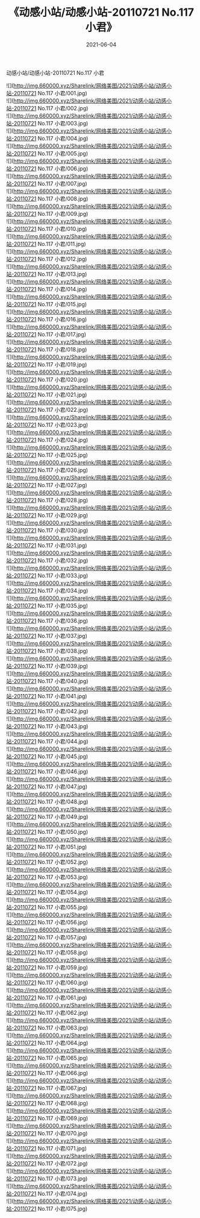 ﻿---
layout: post
title:  《动感小站/动感小站-20110721 No.117 小君》
date:   2021-06-04
img: http://img.660000.xyz/Sharelink/网络美图/2021/动感小站/动感小站-20110721 No.117 小君/000.jpg
categories: [美女, 清纯, 唯美]
---

动感小站/动感小站-20110721 No.117 小君

 ![](http://img.660000.xyz/Sharelink/网络美图/2021/动感小站/动感小站-20110721 No.117 小君/001.jpg) <br>![](http://img.660000.xyz/Sharelink/网络美图/2021/动感小站/动感小站-20110721 No.117 小君/002.jpg) <br>![](http://img.660000.xyz/Sharelink/网络美图/2021/动感小站/动感小站-20110721 No.117 小君/003.jpg) <br>![](http://img.660000.xyz/Sharelink/网络美图/2021/动感小站/动感小站-20110721 No.117 小君/004.jpg) <br>![](http://img.660000.xyz/Sharelink/网络美图/2021/动感小站/动感小站-20110721 No.117 小君/005.jpg) <br>![](http://img.660000.xyz/Sharelink/网络美图/2021/动感小站/动感小站-20110721 No.117 小君/006.jpg) <br>![](http://img.660000.xyz/Sharelink/网络美图/2021/动感小站/动感小站-20110721 No.117 小君/007.jpg) <br>![](http://img.660000.xyz/Sharelink/网络美图/2021/动感小站/动感小站-20110721 No.117 小君/008.jpg) <br>![](http://img.660000.xyz/Sharelink/网络美图/2021/动感小站/动感小站-20110721 No.117 小君/009.jpg) <br>![](http://img.660000.xyz/Sharelink/网络美图/2021/动感小站/动感小站-20110721 No.117 小君/010.jpg) <br>![](http://img.660000.xyz/Sharelink/网络美图/2021/动感小站/动感小站-20110721 No.117 小君/011.jpg) <br>![](http://img.660000.xyz/Sharelink/网络美图/2021/动感小站/动感小站-20110721 No.117 小君/012.jpg) <br>![](http://img.660000.xyz/Sharelink/网络美图/2021/动感小站/动感小站-20110721 No.117 小君/013.jpg) <br>![](http://img.660000.xyz/Sharelink/网络美图/2021/动感小站/动感小站-20110721 No.117 小君/014.jpg) <br>![](http://img.660000.xyz/Sharelink/网络美图/2021/动感小站/动感小站-20110721 No.117 小君/015.jpg) <br>![](http://img.660000.xyz/Sharelink/网络美图/2021/动感小站/动感小站-20110721 No.117 小君/016.jpg) <br>![](http://img.660000.xyz/Sharelink/网络美图/2021/动感小站/动感小站-20110721 No.117 小君/017.jpg) <br>![](http://img.660000.xyz/Sharelink/网络美图/2021/动感小站/动感小站-20110721 No.117 小君/018.jpg) <br>![](http://img.660000.xyz/Sharelink/网络美图/2021/动感小站/动感小站-20110721 No.117 小君/019.jpg) <br>![](http://img.660000.xyz/Sharelink/网络美图/2021/动感小站/动感小站-20110721 No.117 小君/020.jpg) <br>![](http://img.660000.xyz/Sharelink/网络美图/2021/动感小站/动感小站-20110721 No.117 小君/021.jpg) <br>![](http://img.660000.xyz/Sharelink/网络美图/2021/动感小站/动感小站-20110721 No.117 小君/022.jpg) <br>![](http://img.660000.xyz/Sharelink/网络美图/2021/动感小站/动感小站-20110721 No.117 小君/023.jpg) <br>![](http://img.660000.xyz/Sharelink/网络美图/2021/动感小站/动感小站-20110721 No.117 小君/024.jpg) <br>![](http://img.660000.xyz/Sharelink/网络美图/2021/动感小站/动感小站-20110721 No.117 小君/025.jpg) <br>![](http://img.660000.xyz/Sharelink/网络美图/2021/动感小站/动感小站-20110721 No.117 小君/026.jpg) <br>![](http://img.660000.xyz/Sharelink/网络美图/2021/动感小站/动感小站-20110721 No.117 小君/027.jpg) <br>![](http://img.660000.xyz/Sharelink/网络美图/2021/动感小站/动感小站-20110721 No.117 小君/028.jpg) <br>![](http://img.660000.xyz/Sharelink/网络美图/2021/动感小站/动感小站-20110721 No.117 小君/029.jpg) <br>![](http://img.660000.xyz/Sharelink/网络美图/2021/动感小站/动感小站-20110721 No.117 小君/030.jpg) <br>![](http://img.660000.xyz/Sharelink/网络美图/2021/动感小站/动感小站-20110721 No.117 小君/031.jpg) <br>![](http://img.660000.xyz/Sharelink/网络美图/2021/动感小站/动感小站-20110721 No.117 小君/032.jpg) <br>![](http://img.660000.xyz/Sharelink/网络美图/2021/动感小站/动感小站-20110721 No.117 小君/033.jpg) <br>![](http://img.660000.xyz/Sharelink/网络美图/2021/动感小站/动感小站-20110721 No.117 小君/034.jpg) <br>![](http://img.660000.xyz/Sharelink/网络美图/2021/动感小站/动感小站-20110721 No.117 小君/035.jpg) <br>![](http://img.660000.xyz/Sharelink/网络美图/2021/动感小站/动感小站-20110721 No.117 小君/036.jpg) <br>![](http://img.660000.xyz/Sharelink/网络美图/2021/动感小站/动感小站-20110721 No.117 小君/037.jpg) <br>![](http://img.660000.xyz/Sharelink/网络美图/2021/动感小站/动感小站-20110721 No.117 小君/038.jpg) <br>![](http://img.660000.xyz/Sharelink/网络美图/2021/动感小站/动感小站-20110721 No.117 小君/039.jpg) <br>![](http://img.660000.xyz/Sharelink/网络美图/2021/动感小站/动感小站-20110721 No.117 小君/040.jpg) <br>![](http://img.660000.xyz/Sharelink/网络美图/2021/动感小站/动感小站-20110721 No.117 小君/041.jpg) <br>![](http://img.660000.xyz/Sharelink/网络美图/2021/动感小站/动感小站-20110721 No.117 小君/042.jpg) <br>![](http://img.660000.xyz/Sharelink/网络美图/2021/动感小站/动感小站-20110721 No.117 小君/043.jpg) <br>![](http://img.660000.xyz/Sharelink/网络美图/2021/动感小站/动感小站-20110721 No.117 小君/044.jpg) <br>![](http://img.660000.xyz/Sharelink/网络美图/2021/动感小站/动感小站-20110721 No.117 小君/045.jpg) <br>![](http://img.660000.xyz/Sharelink/网络美图/2021/动感小站/动感小站-20110721 No.117 小君/046.jpg) <br>![](http://img.660000.xyz/Sharelink/网络美图/2021/动感小站/动感小站-20110721 No.117 小君/047.jpg) <br>![](http://img.660000.xyz/Sharelink/网络美图/2021/动感小站/动感小站-20110721 No.117 小君/048.jpg) <br>![](http://img.660000.xyz/Sharelink/网络美图/2021/动感小站/动感小站-20110721 No.117 小君/049.jpg) <br>![](http://img.660000.xyz/Sharelink/网络美图/2021/动感小站/动感小站-20110721 No.117 小君/050.jpg) <br>![](http://img.660000.xyz/Sharelink/网络美图/2021/动感小站/动感小站-20110721 No.117 小君/051.jpg) <br>![](http://img.660000.xyz/Sharelink/网络美图/2021/动感小站/动感小站-20110721 No.117 小君/052.jpg) <br>![](http://img.660000.xyz/Sharelink/网络美图/2021/动感小站/动感小站-20110721 No.117 小君/053.jpg) <br>![](http://img.660000.xyz/Sharelink/网络美图/2021/动感小站/动感小站-20110721 No.117 小君/054.jpg) <br>![](http://img.660000.xyz/Sharelink/网络美图/2021/动感小站/动感小站-20110721 No.117 小君/055.jpg) <br>![](http://img.660000.xyz/Sharelink/网络美图/2021/动感小站/动感小站-20110721 No.117 小君/056.jpg) <br>![](http://img.660000.xyz/Sharelink/网络美图/2021/动感小站/动感小站-20110721 No.117 小君/057.jpg) <br>![](http://img.660000.xyz/Sharelink/网络美图/2021/动感小站/动感小站-20110721 No.117 小君/058.jpg) <br>![](http://img.660000.xyz/Sharelink/网络美图/2021/动感小站/动感小站-20110721 No.117 小君/059.jpg) <br>![](http://img.660000.xyz/Sharelink/网络美图/2021/动感小站/动感小站-20110721 No.117 小君/060.jpg) <br>![](http://img.660000.xyz/Sharelink/网络美图/2021/动感小站/动感小站-20110721 No.117 小君/061.jpg) <br>![](http://img.660000.xyz/Sharelink/网络美图/2021/动感小站/动感小站-20110721 No.117 小君/062.jpg) <br>![](http://img.660000.xyz/Sharelink/网络美图/2021/动感小站/动感小站-20110721 No.117 小君/063.jpg) <br>![](http://img.660000.xyz/Sharelink/网络美图/2021/动感小站/动感小站-20110721 No.117 小君/064.jpg) <br>![](http://img.660000.xyz/Sharelink/网络美图/2021/动感小站/动感小站-20110721 No.117 小君/065.jpg) <br>![](http://img.660000.xyz/Sharelink/网络美图/2021/动感小站/动感小站-20110721 No.117 小君/066.jpg) <br>![](http://img.660000.xyz/Sharelink/网络美图/2021/动感小站/动感小站-20110721 No.117 小君/067.jpg) <br>![](http://img.660000.xyz/Sharelink/网络美图/2021/动感小站/动感小站-20110721 No.117 小君/068.jpg) <br>![](http://img.660000.xyz/Sharelink/网络美图/2021/动感小站/动感小站-20110721 No.117 小君/069.jpg) <br>![](http://img.660000.xyz/Sharelink/网络美图/2021/动感小站/动感小站-20110721 No.117 小君/070.jpg) <br>![](http://img.660000.xyz/Sharelink/网络美图/2021/动感小站/动感小站-20110721 No.117 小君/071.jpg) <br>![](http://img.660000.xyz/Sharelink/网络美图/2021/动感小站/动感小站-20110721 No.117 小君/072.jpg) <br>![](http://img.660000.xyz/Sharelink/网络美图/2021/动感小站/动感小站-20110721 No.117 小君/073.jpg) <br>![](http://img.660000.xyz/Sharelink/网络美图/2021/动感小站/动感小站-20110721 No.117 小君/074.jpg) <br>![](http://img.660000.xyz/Sharelink/网络美图/2021/动感小站/动感小站-20110721 No.117 小君/075.jpg) <br>
